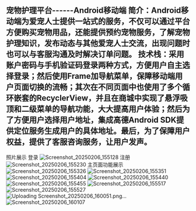 宠物护理平台------Android移动端
简介：Android移动端为爱宠人士提供一站式的服务，不仅可以通过平台方便购买宠物用品，还能提供预约宠物服务，了解宠物护理知识，发布动态与其他爱宠人士交流，出现问题时也可以与客服沟通及时解决订单问题。
技术栈：采用账户密码与手机验证码登录两种方式，方便用户自主选择登录；然后使用Frame加导航菜单，保障移动端用户页面切换的流畅；其次在不同页面中也使用了多个循环嵌套的RecyclerView，并且在商城中实现了悬浮吸顶和二级菜单的导航功能，大大提高用户体验；然后为了方便用户选择用户地址，集成高德Android SDK提供定位服务生成用户的具体地址。最后，为了保障用户权益，提供了客服咨询服务，让用户发声。
----------------------------------------------------------------------------------------------
照片展示
登录
![Screenshot_20250206_155128](https://github.com/user-attachments/assets/6730fa93-2758-4fe8-9d12-b3e63fc46dbb)
注册
![Screenshot_20250206_155230](https://github.com/user-attachments/assets/6b304ad6-bfb1-4879-bfbb-1e492adf2ecc)
主页面功能展示
![Screenshot_20250206_155326](https://github.com/user-attachments/assets/70babe15-135a-4a62-9b4d-d71ebef77397)
![Screenshot_20250206_155351](https://github.com/user-attachments/assets/12c8134e-adad-4b8d-a6e0-f3b73f928717)
![Screenshot_20250206_155404](https://github.com/user-attachments/assets/8b8c23d1-8075-4ad4-accd-67da1c476f17)
![Screenshot_20250206_155440](https://github.com/user-attachments/assets/a502e3cc-fb87-4feb-8cfa-c0c8fef0538e)
![Screenshot_20250206_155455](https://github.com/user-attachments/assets/622f4099-8b25-4ff2-8997-40e383351548)
![Screenshot_20250206_155517](https://github.com/user-attachments/assets/3548b397-64b4-48cc-90e1-9dca94202e23)
![Screenshot_20250206_155527](https://github.com/user-attachments/assets/28cb248a-1dad-4b81-854a-48485df10551)
![Uploading Screenshot_20250206_160051.png…]()
![Screenshot_20250206_160107](https://github.com/user-attachments/assets/1be78cf5-a557-44dc-98ef-98dc1f9f5787)

